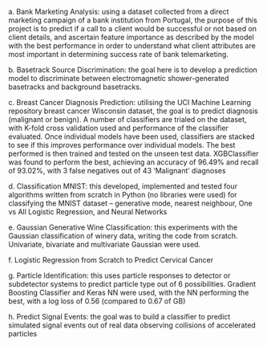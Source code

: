 a.	Bank Marketing Analysis: using a dataset collected from a direct marketing campaign of a bank institution from Portugal, the purpose of this project is to predict if a call to a client would be successful or not based on client details, and ascertain feature importance as described by the model with the best performance in order to understand what client attributes are most important in determining success rate of bank telemarketing.    

b.	Basetrack Source Discrimination: the goal here is to develop a prediction model to discriminate between electromagnetic shower-generated basetracks and background basetracks.     

c.	Breast Cancer Diagnosis Prediction: utilising the UCI Machine Learning repository breast cancer Wisconsin dataset, the goal is to predict diagnosis (malignant or benign). A number of classifiers are trialed on the dataset, with K-fold cross validation used and performance of the classifier evaluated. Once individual models have been used, classifiers are stacked to see if this improves performance over individual models. The best performed is then trained and tested on the unseen test data. XGBClassifier was found to perform the best, achieving an accuracy of 96.49% and recall of 93.02%, with 3 false negatives out of 43 ‘Malignant’ diagnoses    

d.	Classification MNIST: this developed, implemented and tested four algorithms written from scratch in Python (no libraries were used) for classifying the MNIST dataset – generative mode, nearest neighbour, One vs All Logistic Regression, and Neural Networks    

e.	Gaussian Generative Wine Classification: this experiments with the Gaussian classification of winery data, writing the code from scratch. Univariate, bivariate and multivariate Gaussian were used.   

f.	Logistic Regression from Scratch to Predict Cervical Cancer   

g.	Particle Identification: this uses particle responses to detector or subdetector systems to predict particle type out of 6 possibilities. Gradient Boosting Classifier and Keras NN were used, with the NN performing the best, with a log loss of 0.56 (compared to 0.67 of GB)    

h.	Predict Signal Events: the goal was to build a classifier to predict simulated signal events out of real data observing collisions of accelerated particles
